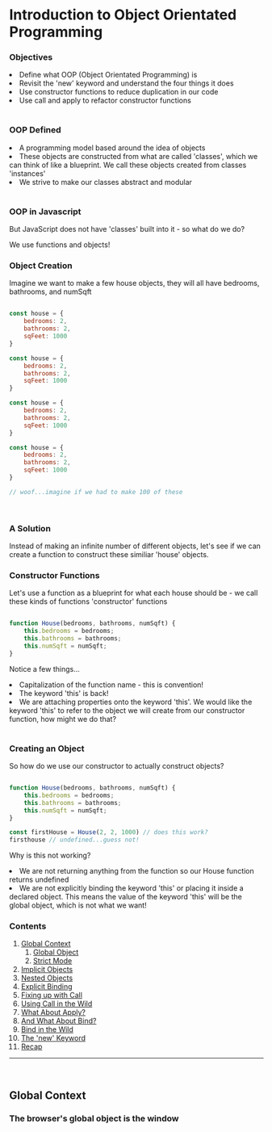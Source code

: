 <h1>Introduction to Object Orientated Programming</h1>

<h3>Objectives</h3>
<li> Define what OOP (Object Orientated Programming) is</li>
<li> Revisit the 'new' keyword and understand the four things it does</li>
<li> Use constructor functions to reduce duplication in our code</li>
<li> Use call and apply to refactor constructor functions</li>
<br>

<h3>OOP Defined</h3>
<li> A programming model based around the idea of objects</li>
<li> These objects are constructed from what are called 'classes', which we can think of like a blueprint. We call these objects created from classes 'instances'</li>
<li> We strive to make our classes abstract and modular</li>
<br>

<h3>OOP in Javascript</h3>

But JavaScript does not have 'classes' built into it - so what do we do?

We use functions and objects!
<br>

<h3>Object Creation</h3>

Imagine we want to make a few house objects, they will all have bedrooms, bathrooms, and numSqft

```javascript

const house = {
	bedrooms: 2,
	bathrooms: 2,
	sqFeet: 1000
}

const house = {
	bedrooms: 2,
	bathrooms: 2,
	sqFeet: 1000
}

const house = {
	bedrooms: 2,
	bathrooms: 2,
	sqFeet: 1000
}

const house = {
	bedrooms: 2,
	bathrooms: 2,
	sqFeet: 1000
}

// woof...imagine if we had to make 100 of these

```
<br>

<h3>A Solution</h3>

Instead of making an infinite number of different objects, let's see if we can create a function to construct these similiar 'house' objects.
<br>

<h3>Constructor Functions</h3>

Let's use a function as a blueprint for what each house should be - we call these kinds of functions 'constructor' functions

```javascript

function House(bedrooms, bathrooms, numSqft) {
	this.bedrooms = bedrooms;
	this.bathrooms = bathrooms;
	this.numSqft = numSqft;
}

```

Notice a few things...

<li>Capitalization of the function name - this is convention!</li>
<li>The keyword 'this' is back!</li>
<li>We are attaching properties onto the keyword 'this'. We would like the keyword 'this' to refer to the object we will create from our constructor function, how might we do that?</li>
<br>

<h3>Creating an Object</h3>

So how do we use our constructor to actually construct objects?

```javascript

function House(bedrooms, bathrooms, numSqft) {
	this.bedrooms = bedrooms;
	this.bathrooms = bathrooms;
	this.numSqft = numSqft;
}

const firstHouse = House(2, 2, 1000) // does this work?
firsthouse // undefined...guess not!

```

Why is this not working?

<li>We are not returning anything from the function so our House function returns undefined</li>
<li>We are not explicitly binding the keyword 'this' or placing it inside a declared object. This means the value of the keyword 'this' will be the global object, which is not what we want!</li>

<h3>Contents</h3>

1. [Global Context](#globalcontext)
    1. [Global Object](#globalobject)
    2. [Strict Mode](#strictmode)
2. [Implicit Objects](#implicitobject)
3. [Nested Objects](#nestedobjects)
4. [Explicit Binding](#explicitbinding)
5. [Fixing up with Call](#fixingcall)
6. [Using Call in the Wild](#callwild)
7. [What About Apply?](#apply)
8. [And What About Bind?](#bind)
9. [Bind in the Wild](#bind-2)
10. [The 'new' Keyword](#new)
11. [Recap](#recap)


<hr>
<br>
<h2 id="globalcontext">Global Context</h2>
<h3 id="globalobject">The browser's global object is the window</h3>

```javascript